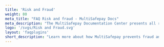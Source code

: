 ```yaml
---
title: 'Risk and Fraud'
weight: 80
meta_title: "FAQ Risk and fraud - MultiSafepay Docs"
meta_description: "The MultiSafepay Documentation Center presents all relevant information about our Plugins and API. You can also find support pages for payment methods, tools and general questions as well as the contact details of our Support and Integration Teams."
logo: '/svgs/Risk and Fraud.svg'
layout: 'faqplugins'
short_description: "Learn more about how MultiSafepay prevents fraud and how you can update company information."
---
```

